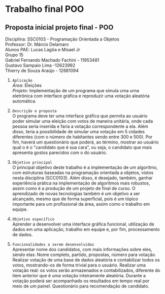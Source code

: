 # Trabalho final POO
## Proposta inicial projeto final - POO

Disciplina: SSC0103 - Programação Orientada a Objetos<br>
Professor: Dr. Márcio Delamaro<br>
Alunos PAE: Lucas Lagôa e Misael Jr<br>
Grupo 15<br>
Gabriel Fernando Machado Fachini - 11953481<br>
Gustavo Sampaio Lima -12623992<br>
Thierry de Souza Araújo - 12681094<br>

1. `Aplicação`<br>
*Área*: Eleições<br>
*Projeto*: Implementação de um programa que simula uma urna eletrônica com interface gráfica e reproduzir uma votação aleatória automática.

1. `Descrição e proposta`<br>
O programa deve ter uma interface gráfica que permita ao usuário poder simular uma eleição com votos de maneira unitária, onde cada pessoa seria inserida e faria a votação correspondente a ela.
Além disso, teria a possibilidade de simular uma votação em 5 cidades diferentes (com o número de habitantes sendo entre 300 e 500).
Por fim, haverá um questionário que poderá, ao término, mostrar ao usuário qual o é o "candidato que é sua cara", ou seja, o candidato que mais apresenta gostos parecidos com o do usuário.

3. `Objetivo principal`<br>
O principal objetivo deste trabalho é a implementação de um algoritmo, com estruturas baseadas na programação orientada a objetos, vistos nesta disciplina (SCC0103). Além disso, é desejado, também, ganhar experiência prática na implementação de algoritmos mais robustos, assim como é a produção de um projeto de final de curso.
O aprendizado de novas tecnologias também é um objetivo a ser alcançado, mesmo que de forma superficial, pois é um tópico importante para um profissional da área, assim como o trabalho em equipe.

4. `Objetivo específico`<br>
Aprender a desenvolver uma interface gráfica funcional, utilização de dados em uma aplicação, trabalho em equipe e, por fim, processamento de dados.

5. `Funcionalidades a serem desenvolvidas`<br>
Apresentar nome dos candidatos, com mais informações sobre eles, sendo elas: Nome completo, partido, propostas, número para votação.
Realizar votação de uma base de dados aleatória e contabilizar todos os votos, mostrando-os de forma trivial para o usuário.
Realizar uma votação real: os votos serão armazenados e contabilizados, diferente do item anterior que é uma votação inteiramente aleatória.
Durante a votação poderá ser acompanhado os resultados em tempo real por meio de um painel.
Questionário para recomendação de candidato.

